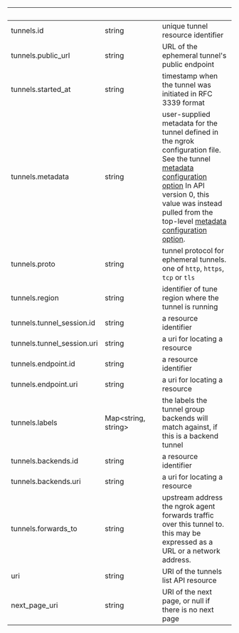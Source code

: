
|&nbsp;|&nbsp;|&nbsp;|&nbsp;|
|---|---|---|---|
| tunnels.id | string | | unique tunnel resource identifier |
| tunnels.public_url | string | | URL of the ephemeral tunnel's public endpoint |
| tunnels.started_at | string | | timestamp when the tunnel was initiated in RFC 3339 format |
| tunnels.metadata | string | | user-supplied metadata for the tunnel defined in the ngrok configuration file. See the tunnel [metadata configuration option](https://ngrok.com/docs#tunnel-definitions-metadata) In API version 0, this value was instead pulled from the top-level [metadata configuration option](https://ngrok.com/docs#config_metadata). |
| tunnels.proto | string | | tunnel protocol for ephemeral tunnels. one of `http`, `https`, `tcp` or `tls` |
| tunnels.region | string | | identifier of tune region where the tunnel is running |
| tunnels.tunnel_session.id | string | | a resource identifier |
| tunnels.tunnel_session.uri | string | | a uri for locating a resource |
| tunnels.endpoint.id | string | | a resource identifier |
| tunnels.endpoint.uri | string | | a uri for locating a resource |
| tunnels.labels | Map&lt;string, string&gt; | | the labels the tunnel group backends will match against, if this is a backend tunnel |
| tunnels.backends.id | string | | a resource identifier |
| tunnels.backends.uri | string | | a uri for locating a resource |
| tunnels.forwards_to | string | | upstream address the ngrok agent forwards traffic over this tunnel to. this may be expressed as a URL or a network address. |
| uri | string | | URI of the tunnels list API resource |
| next_page_uri | string | | URI of the next page, or null if there is no next page |